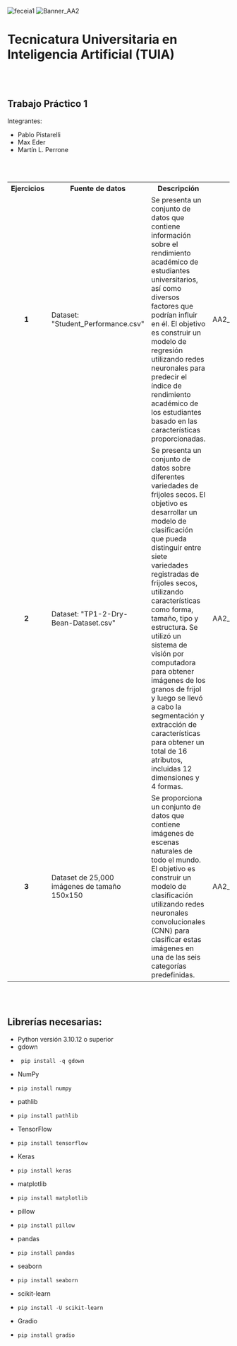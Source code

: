 ![feceia1](https://github.com/martinperrone/TP_aprendizaje_automatico/assets/109038969/1e6bd2ee-df8f-4f79-93fd-6d11caba36da)
![Banner_AA2](https://github.com/martinperrone/AA2_tp1/assets/109038969/10b37f6f-dea3-416a-b707-db77644b5186)

# Tecnicatura Universitaria en Inteligencia Artificial (TUIA)
<br><br>
## Trabajo Práctico 1


Integrantes:
* Pablo Pistarelli
* Max Eder
* Martín L. Perrone

<br><br>



<table>
  
  <tr>
    <th>Ejercicios </th>
    <th>Fuente de datos</th>
    <th>Descripción</th>
    <th>Recursos</th>
  </tr>
  <tr>
    <td><b>&nbsp;&nbsp;&nbsp;&nbsp;&nbsp;&nbsp;&nbsp;1</b></td>
    <td>Dataset: "Student_Performance.csv"</td>
    <td>Se presenta un conjunto de datos que contiene información sobre el rendimiento académico de estudiantes universitarios, así como diversos factores que podrían influir en él. El objetivo es construir un modelo de regresión utilizando redes neuronales para predecir el índice de rendimiento académico de los estudiantes basado en las características proporcionadas. </td>
    <td>AA2_tp_1_ej_1.ipynb</td>
  </tr>
  <tr>
    <td><b>&nbsp;&nbsp;&nbsp;&nbsp;&nbsp;&nbsp;&nbsp;2</b></td>
    <td>Dataset: "TP1-2-Dry-Bean-Dataset.csv"</td>
    <td>Se presenta un conjunto de datos sobre diferentes variedades de frijoles secos. El objetivo es desarrollar un modelo de clasificación que pueda distinguir entre siete variedades registradas de frijoles secos, utilizando características como forma, tamaño, tipo y estructura. Se utilizó un sistema de visión por computadora para obtener imágenes de los granos de frijol y luego se llevó a cabo la segmentación y extracción de características para obtener un total de 16 atributos, incluidas 12 dimensiones y 4 formas.</td>
    <td>AA2_tp_1_ej_2.ipynb</td>
  </tr>
  <tr>
    <td><b>&nbsp;&nbsp;&nbsp;&nbsp;&nbsp;&nbsp;&nbsp;3</b></td>
    <td>Dataset de 25,000 imágenes de tamaño 150x150</td>
    <td>Se proporciona un conjunto de datos que contiene imágenes de escenas naturales de todo el mundo. El objetivo es construir un modelo de clasificación utilizando redes neuronales convolucionales (CNN) para clasificar estas imágenes en una de las seis categorías predefinidas.</td>
    <td>AA2_tp_1_ej_3.ipynb</td>
  </tr>
  </tr>
</table>
<br><br>


## Librerías necesarias:
  - Python versión 3.10.12 o superior
  - gdown
  -      pip install -q gdown
  - NumPy
  -     pip install numpy
  - pathlib
  -     pip install pathlib
  - TensorFlow
  -     pip install tensorflow
  - Keras
  -     pip install keras
  - matplotlib
  -     pip install matplotlib
  - pillow
  -     pip install pillow
  - pandas
  -     pip install pandas
  - seaborn
  -     pip install seaborn
  - scikit-learn
  -     pip install -U scikit-learn
  - Gradio
  -     pip install gradio
  
